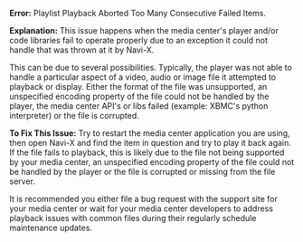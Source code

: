 **Error:** Playlist Playback Aborted Too Many Consecutive Failed Items.

**Explanation:**
This issue happens when the media center's player and/or code libraries fail to operate properly due to an exception it could not handle that was thrown at it by Navi-X.

This can be due to several possibilities. Typically, the player was not able to handle a particular aspect of a video, audio or image file it attempted to playback or display. Either the format of the file was unsupported, an unspecified encoding property of the file could not be handled by the player, the media center API's or libs failed (example: XBMC's python interpreter) or the file is corrupted.

**To Fix This Issue:**
Try to restart the media center application you are using, then open Navi-X and find the item in question and try to play it back again. If the file fails to playback, this is likely due to the file not being supported by your media center, an unspecified encoding property of the file could not be handled by the player or the file is corrupted or missing from the file server.

It is recommended you either file a bug request with the support site for your media center or wait for your media center developers to address playback issues with common files during their regularly schedule maintenance updates.